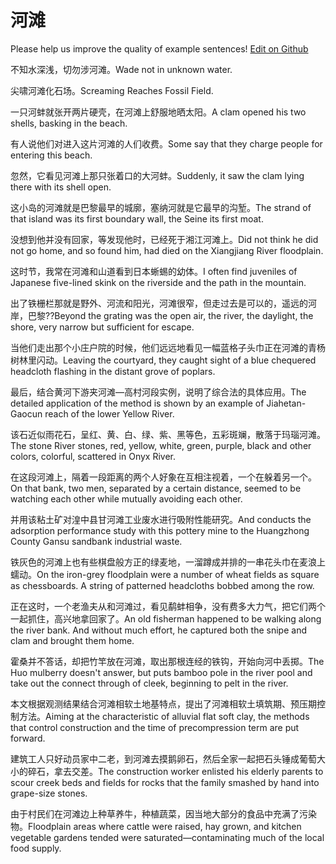 # 河滩

Please help us improve the quality of example sentences! [Edit on Github](https://github.com/jiyushe/jiyu-example-sentence-source/blob/main/chinese/hetan.md)

<p><span class="chinese">不知水深浅，切勿涉河滩。</span><span class="english">Wade not in unknown water.</span></p>

<p><span class="chinese">尖啸河滩化石场。</span><span class="english">Screaming Reaches Fossil Field.</span></p>

<p><span class="chinese">一只河蚌就张开两片硬壳，在河滩上舒服地晒太阳。</span><span class="english">A clam opened his two shells, basking in the beach.</span></p>

<p><span class="chinese">有人说他们对进入这片河滩的人们收费。</span><span class="english">Some say that they charge people for entering this beach.</span></p>

<p><span class="chinese">忽然，它看见河滩上那只张着口的大河蚌。</span><span class="english">Suddenly, it saw the clam lying there with its shell open.</span></p>

<p><span class="chinese">这小岛的河滩就是巴黎最早的城廓，塞纳河就是它最早的沟堑。</span><span class="english">The strand of that island was its first boundary wall, the Seine its first moat.</span></p>

<p><span class="chinese">没想到他并没有回家，等发现他时，已经死于湘江河滩上。</span><span class="english">Did not think he did not go home, and so found him, had died on the Xiangjiang River floodplain.</span></p>

<p><span class="chinese">这时节，我常在河滩和山道看到日本蜥蜴的幼体。</span><span class="english">I often find juveniles of Japanese five-lined skink on the riverside and the path in the mountain.</span></p>

<p><span class="chinese">出了铁栅栏那就是野外、河流和阳光，河滩很窄，但走过去是可以的，遥远的河岸，巴黎??</span><span class="english">Beyond the grating was the open air, the river, the daylight, the shore, very narrow but sufficient for escape.</span></p>

<p><span class="chinese">当他们走出那个小庄户院的时候，他们远远地看见一幅蓝格子头巾正在河滩的青杨树林里闪动。</span><span class="english">Leaving the courtyard, they caught sight of a blue chequered headcloth flashing in the distant grove of poplars.</span></p>

<p><span class="chinese">最后，结合黄河下游夹河滩—高村河段实例，说明了综合法的具体应用。</span><span class="english">The detailed application of the method is shown by an example of Jiahetan-Gaocun reach of the lower Yellow River.</span></p>

<p><span class="chinese">该石近似雨花石，呈红、黄、白、绿、紫、黑等色，五彩斑斓，散落于玛瑙河滩。</span><span class="english">The stone River stones, red, yellow, white, green, purple, black and other colors, colorful, scattered in Onyx River.</span></p>

<p><span class="chinese">在这段河滩上，隔着一段距离的两个人好象在互相注视着，一个在躲着另一个。</span><span class="english">On that bank, two men, separated by a certain distance, seemed to be watching each other while mutually avoiding each other.</span></p>

<p><span class="chinese">并用该粘土矿对湟中县甘河滩工业废水进行吸附性能研究。</span><span class="english">And conducts the adsorption performance study with this pottery mine to the Huangzhong County Gansu sandbank industrial waste.</span></p>

<p><span class="chinese">铁灰色的河滩上也有些棋盘般方正的绿麦地，一溜蹲成并排的一串花头巾在麦浪上蠕动。</span><span class="english">On the iron-grey floodplain were a number of wheat fields as square as chessboards. A string of patterned headcloths bobbed among the row.</span></p>

<p><span class="chinese">正在这时，一个老渔夫从和河滩过，看见鹬蚌相争，没有费多大力气，把它们两个一起抓住，高兴地拿回家了。</span><span class="english">An old fisherman happened to be walking along the river bank. And without much effort, he captured both the snipe and clam and brought them home.</span></p>

<p><span class="chinese">霍桑并不答话，却把竹竿放在河滩，取出那根连经的铁钩，开始向河中丢掷。</span><span class="english">The Huo mulberry doesn't answer, but puts bamboo pole in the river pool and take out the connect through of cleek, beginning to pelt in the river.</span></p>

<p><span class="chinese">本文根据观测结果结合河滩相软土地基特点，提出了河滩相软土填筑期、预压期控制方法。</span><span class="english">Aiming at the characteristic of alluvial flat soft clay, the methods that control construction and the time of precompression term are put forward.</span></p>

<p><span class="chinese">建筑工人只好动员家中二老，到河滩去摸鹅卵石，然后全家一起把石头锤成葡萄大小的碎石，拿去交差。</span><span class="english">The construction worker enlisted his elderly parents to scour creek beds and fields for rocks that the family smashed by hand into grape-size stones.</span></p>

<p><span class="chinese">由于村民们在河滩边上种草养牛，种植蔬菜，因当地大部分的食品中充满了污染物。</span><span class="english">Floodplain areas where cattle were raised, hay grown, and kitchen vegetable gardens tended were saturated—contaminating much of the local food supply.</span></p>

